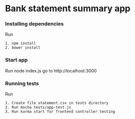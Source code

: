 # Bank statement summary app

### Installing dependencies
Run

```
1. npm install
2. bower install
```

### Start app
Run
node index.js
go to http://localhost:3000

### Running tests

Run

```
1. Create file statement.csv in tests directory
2. Run mocha tests/app-test.js
3. Run karma start for frontend controller testing